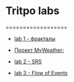 # Tritpo labs==================-   [lab 1 - фракталы](https://github.com/vampir9939/laba1)-   [Проект MyWeather:](https://github.com/vampir9939/Tritpo/tree/master/MyWeather)-   [lab 2 - SRS](https://github.com/vampir9939/Tritpo/tree/master/MyWeather/Documentation/SRS.md)-   [lab 3 - Flow of Events](https://github.com/vampir9939/Tritpo/tree/master/MyWeather/Documentation/FlowOfEvents.md) 